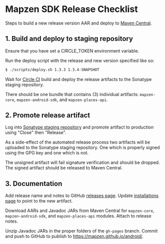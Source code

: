 #  Mapzen SDK Release Checklist

Steps to build a new release version AAR and deploy to [Maven Central](http://search.maven.org/).

## 1. Build and deploy to staging repository

Ensure that you have set a CIRCLE_TOKEN environment variable.

Run the deploy script with the release and new version specified like so:
```bash
$ ./scripts/deploy.sh 1.3.3 1.3.4-SNAPSHOT
```

Wait for [Circle CI](https://circleci.com/gh/mapzen/android) build and deploy the release artifacts to the Sonatype staging repository.

There should be one bundle that contains (3) individual artifacts: `mapzen-core`, `mapzen-android-sdk`, and `mapzen-places-api`.

## 2. Promote release artifact

Log into [Sonatype staging repository](https://oss.sonatype.org/#stagingRepositories) and promote artifact to production using "Close" then "Release".

As a side-effect of the automated release process two artifacts will be uploaded to the Sonatype staging repository. One which is properly signed using the GPG key and one which is not.

The unsigned artifact will fail signature verification and should be dropped. The signed artifact should be released to Maven Central.

## 3. Documentation

Add release name and notes to GitHub [releases page](https://github.com/mapzen/android/releases). Update
[installations page](https://github.com/mapzen/android/blob/master/docs/installation.md) to point to the new artifact.

Download AARs and Javadoc JARs from Maven Central for `mapzen-core`, `mapzen-android-sdk`, and `mapzen-places-api` modules. Attach to release notes.

Unzip Javadoc JARs in the proper folders of the `gh-pages` branch. Commit and push to GitHub to publish to https://mapzen.github.io/android/.
